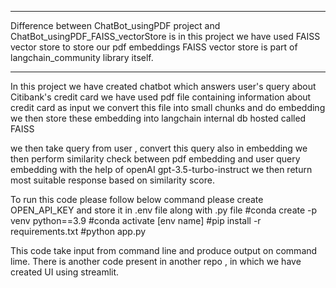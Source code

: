 ****
Difference between ChatBot_usingPDF project and ChatBot_usingPDF_FAISS_vectorStore is
in this project we have used FAISS vector store to store our pdf embeddings
FAISS vector store is part of langchain_community library itself.
****

In this project we have created chatbot which answers user's query about Citibank's credit card
we have used pdf file containing information about credit card as input 
we convert this file into small chunks and do embedding 
we then store these embedding into langchain internal db hosted called FAISS

we then take query from user , convert this query also in embedding
we then perform similarity check between pdf embedding and user query embedding with the help of openAI gpt-3.5-turbo-instruct
we then return most suitable response based on similarity score.

To run this code please follow below command
please create OPEN_API_KEY  and store it in .env file along with .py file
#conda create -p venv python==3.9
#conda activate [env name]
#pip install -r requirements.txt
#python app.py

This code take input from command line and produce output on command lime.
There is another code present in another repo , in which we have created UI using streamlit.

